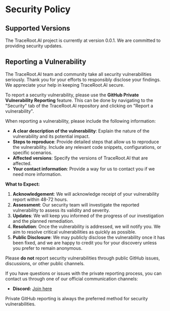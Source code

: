 # Security Policy

## Supported Versions

The TraceRoot.AI project is currently at version 0.0.1. We are committed to providing security updates.


## Reporting a Vulnerability

The TraceRoot.AI team and community take all security vulnerabilities seriously. Thank you for your efforts to responsibly disclose your findings. We appreciate your help in keeping TraceRoot.AI secure.

To report a security vulnerability, please use the **GitHub Private Vulnerability Reporting** feature. This can be done by navigating to the "Security" tab of the TraceRoot.AI repository and clicking on "Report a vulnerability".

When reporting a vulnerability, please include the following information:

*   **A clear description of the vulnerability**: Explain the nature of the vulnerability and its potential impact.
*   **Steps to reproduce**: Provide detailed steps that allow us to reproduce the vulnerability. Include any relevant code snippets, configurations, or specific scenarios.
*   **Affected versions**: Specify the versions of TraceRoot.AI that are affected.
*   **Your contact information**: Provide a way for us to contact you if we need more information.

**What to Expect:**

1.  **Acknowledgement**: We will acknowledge receipt of your vulnerability report within 48-72 hours.
2.  **Assessment**: Our security team will investigate the reported vulnerability to assess its validity and severity.
3.  **Updates**: We will keep you informed of the progress of our investigation and the planned remediation.
4.  **Resolution**: Once the vulnerability is addressed, we will notify you. We aim to resolve critical vulnerabilities as quickly as possible.
5.  **Public Disclosure**: We may publicly disclose the vulnerability once it has been fixed, and we are happy to credit you for your discovery unless you prefer to remain anonymous.

Please **do not** report security vulnerabilities through public GitHub issues, discussions, or other public channels.

If you have questions or issues with the private reporting process, you can contact us through one of our official communication channels:

- **Discord:** [Join here](https://discord.gg/tPyffEZvvJ)

Private GitHub reporting is always the preferred method for security vulnerabilities.
